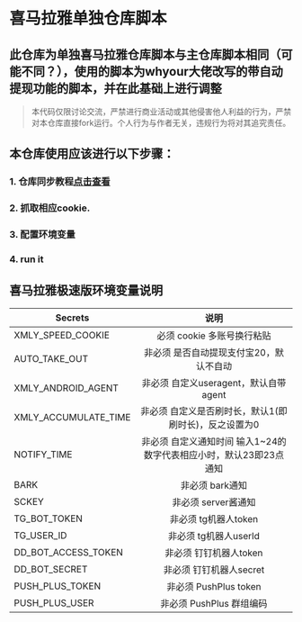 #  喜马拉雅单独仓库脚本

## 此仓库为单独喜马拉雅仓库脚本与主仓库脚本相同（可能不同？），使用的脚本为whyour大佬改写的带自动提现功能的脚本，并在此基础上进行调整

> 本代码仅限讨论交流，严禁进行商业活动或其他侵害他人利益的行为，严禁对本仓库直接fork运行。个人行为与作者无关，违规行为将对其追究责任。

## 本仓库使用应该进行以下步骤：

### 1. 仓库同步教程[点击查看](backup/reposync.md)

### 2. 抓取相应cookie.

### 3. 配置环境变量

### 4. run it

## 喜马拉雅极速版环境变量说明

| Secrets              |                             说明                             |
| -------------------- | :----------------------------------------------------------: |
| XMLY_SPEED_COOKIE    |                  必须 cookie 多账号换行粘贴                  |
| AUTO_TAKE_OUT        |           非必须 是否自动提现支付宝20，默认不自动            |
| XMLY_ANDROID_AGENT   |            非必须 自定义useragent，默认自带agent             |
| XMLY_ACCUMULATE_TIME |    非必须 自定义是否刷时长，默认1(即刷时长)，反之设置为0     |
| NOTIFY_TIME          | 非必须 自定义通知时间 输入1~24的数字代表相应小时，默认23即23点通知 |
| BARK                 |                       非必须 bark通知                        |
| SCKEY                |                     非必须 server酱通知                      |
| TG_BOT_TOKEN         |                     非必须 tg机器人token                     |
| TG_USER_ID           |                    非必须 tg机器人userId                     |
| DD_BOT_ACCESS_TOKEN  |                    非必须 钉钉机器人token                    |
| DD_BOT_SECRET        |                   非必须 钉钉机器人secret                    |
| PUSH_PLUS_TOKEN      |                    非必须 PushPlus token                     |
| PUSH_PLUS_USER       |                   非必须 PushPlus 群组编码                   |

